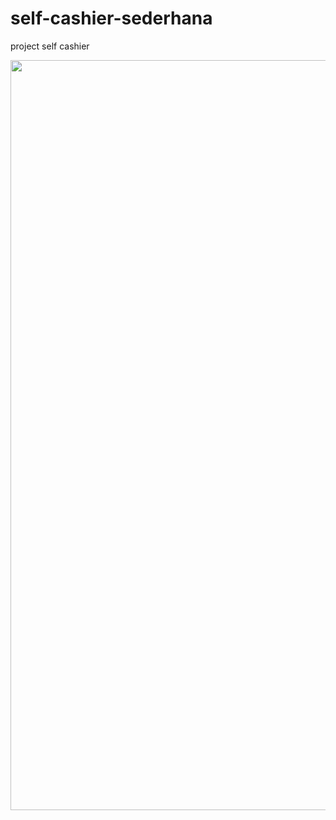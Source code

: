 # self-cashier-sederhana
project self cashier
<p>
<img align="center" src="src/flowchart.jpg" width="800" height="1200" />
</p>
